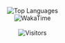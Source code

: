 <p align="center">
<img alt="Top Languages" src="https://github-readme-stats.vercel.app/api/top-langs/?username=Strrobez&layout=compact&hide_border=true&langs_count=999&theme=dark">
 <br/>
<img alt="WakaTime" src="https://github-readme-stats.vercel.app/api/wakatime?username=Strobez&layout=compact&custom_title=My%20Week&hide_border=true&theme=dark"/>
 <br/><br/>
 <img alt="Visitors" src="https://visitor-badge.laobi.icu/badge?page_id=Strrobez"/>
</p>

